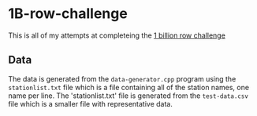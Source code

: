 # 1B-row-challenge
This is all of my attempts at completeing the [1 billion row challenge](https://www.morling.dev/blog/one-billion-row-challenge/)

## Data
The data is generated from the `data-generator.cpp` program using the `stationlist.txt` file which is a file containing all of the station names, one name per line.
The 'stationlist.txt' file is generated from the `test-data.csv` file which is a smaller file with representative data.
